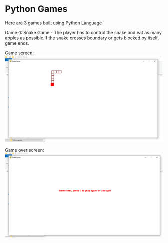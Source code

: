 # Python Games
 Here are 3 games built using Python Language
 
 Game-1: Snake Game - The player has to control the snake and eat as many apples as possible.If the snake crosses boundary or gets blocked by itself, game ends.
 
 Game screen:
 ![Game screen](https://github.com/Aheri-Mondal/Python-Games/blob/master/Game_pictures/snake_game_img1.png)
 
 Game over screen:
 ![Game over screen](https://github.com/Aheri-Mondal/Python-Games/blob/master/Game_pictures/snake_game_img2.png) 
